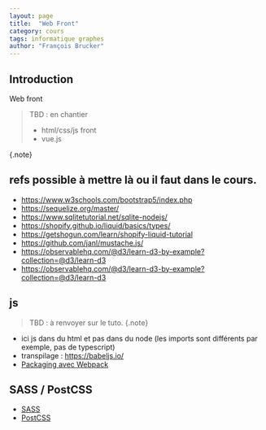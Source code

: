 ```yaml
---
layout: page
title:  "Web Front"
category: cours
tags: informatique graphes
author: "François Brucker"
---
```


## Introduction

Web front

> TBD : en chantier
> * html/css/js front
> * vue.js


{.note}

## refs possible à mettre là ou il faut dans le cours.

* <https://www.w3schools.com/bootstrap5/index.php>
* <https://sequelize.org/master/>
* <https://www.sqlitetutorial.net/sqlite-nodejs/>
* <https://shopify.github.io/liquid/basics/types/>
* <https://getshogun.com/learn/shopify-liquid-tutorial>
* <https://github.com/janl/mustache.js/>
* <https://observablehq.com/@d3/learn-d3-by-example?collection=@d3/learn-d3>
* <https://observablehq.com/@d3/learn-d3-by-example?collection=@d3/learn-d3>


## js 

> TBD : à renvoyer sur le tuto.
{.note}

* ici js dans du html et pas dans du node (les imports sont différents par exemple, pas de typescript)
* transpilage : <https://babeljs.io/>
* [Packaging avec Webpack](https://francoisbrucker.github.io/cours_informatique/cours/web/front/webpack)



## SASS / PostCSS
* [SASS](https://francoisbrucker.github.io/cours_informatique/cours/web/front/sass)
* [PostCSS](https://francoisbrucker.github.io/cours_informatique/cours/web/front/postcss)
